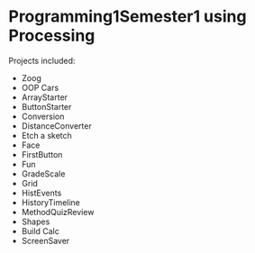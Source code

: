 # Programming1Semester1 using Processing

Projects included:

* Zoog
* OOP Cars
* ArrayStarter
* ButtonStarter
* Conversion
* DistanceConverter
* Etch a sketch
* Face
* FirstButton
* Fun 
* GradeScale
* Grid
* HistEvents
* HistoryTimeline
* MethodQuizReview
* Shapes
* Build Calc
* ScreenSaver
